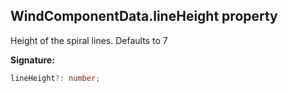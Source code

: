 
## WindComponentData.lineHeight property

Height of the spiral lines. Defaults to 7

**Signature:**

```typescript
lineHeight?: number;
```
